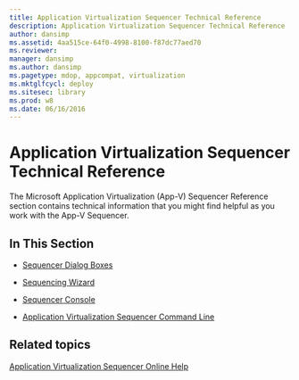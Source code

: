```yaml
---
title: Application Virtualization Sequencer Technical Reference
description: Application Virtualization Sequencer Technical Reference
author: dansimp
ms.assetid: 4aa515ce-64f0-4998-8100-f87dc77aed70
ms.reviewer: 
manager: dansimp
ms.author: dansimp
ms.pagetype: mdop, appcompat, virtualization
ms.mktglfcycl: deploy
ms.sitesec: library
ms.prod: w8
ms.date: 06/16/2016
---
```



# Application Virtualization Sequencer Technical Reference


The Microsoft Application Virtualization (App-V) Sequencer Reference section contains technical information that you might find helpful as you work with the App-V Sequencer.

## In This Section


-   [Sequencer Dialog Boxes](sequencer-dialog-boxes.md)

-   [Sequencing Wizard](sequencing-wizard.md)

-   [Sequencer Console](sequencer-console.md)

-   [Application Virtualization Sequencer Command Line](application-virtualization-sequencer-command-line.md)

## Related topics


[Application Virtualization Sequencer Online Help](application-virtualization-sequencer-online-help.md)

 

 





